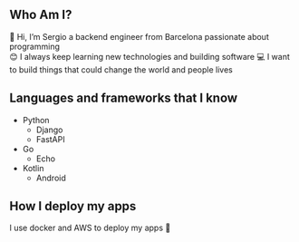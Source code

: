 ## Who Am I?
👋 Hi, I’m Sergio a backend engineer from Barcelona passionate about programming <br />
😊 I always keep learning new technologies and building software
💻 I want to build things that could change the world and people lives

## Languages and frameworks that I know
- Python
  - Django 
  - FastAPI
- Go
  - Echo
- Kotlin
  - Android  

## How I deploy my apps
 I use docker and AWS to deploy my apps 🐳
  
